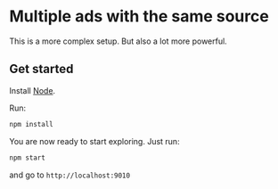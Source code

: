 # Multiple ads with the same source
This is a more complex setup. But also a lot more powerful.

## Get started
Install [Node](http://nodejs.org/).

Run:

```bash
npm install
```

You are now ready to start exploring. Just run:

```bash
npm start
```

and go to `http://localhost:9010`
